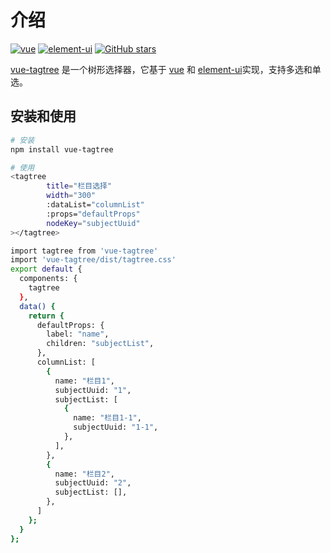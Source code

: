 # 介绍

[![vue](https://img.shields.io/badge/vue-2.6.11-brightgreen.svg)](https://github.com/vuejs/vue)
[![element-ui](https://img.shields.io/badge/element--ui-2.14.1-brightgreen.svg)](https://github.com/ElemeFE/element)
[![GitHub stars](https://img.shields.io/github/stars/LiFuHai1106/vue-tagtree.svg?style=social&label=Stars)](https://github.com/PanJiaChen/vue-element-admin)

<!-- <CodingAD /> -->

[vue-tagtree](https://github.com/LiFuHai1106/vue-tagtree) 是一个树形选择器，它基于 [vue](https://github.com/vuejs/vue) 和 [element-ui](https://github.com/ElemeFE/element)实现，支持多选和单选。

## 安装和使用

```bash
# 安装
npm install vue-tagtree

# 使用
<tagtree 
        title="栏目选择"
        width="300"
        :dataList="columnList"
        :props="defaultProps"
        nodeKey="subjectUuid"
></tagtree>

import tagtree from 'vue-tagtree'
import 'vue-tagtree/dist/tagtree.css'
export default {
  components: {
    tagtree
  },
  data() {
    return {
      defaultProps: {
        label: "name",
        children: "subjectList",
      },
      columnList: [
        {
          name: "栏目1",
          subjectUuid: "1",
          subjectList: [
            {
              name: "栏目1-1",
              subjectUuid: "1-1",
            },
          ],
        },
        {
          name: "栏目2",
          subjectUuid: "2",
          subjectList: [],
        },
      ]
    };
  }
};
```